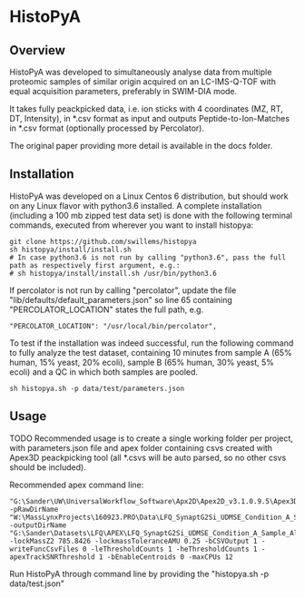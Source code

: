 # HistoPyA


## Overview

HistoPyA was developed to simultaneously analyse data from multiple proteomic samples of similar origin acquired on an LC-IMS-Q-TOF with equal acquisition parameters, preferably in SWIM-DIA mode.

It takes fully peackpicked data, i.e. ion sticks with 4 coordinates (MZ, RT, DT, Intensity), in *.csv format as input and outputs Peptide-to-Ion-Matches in *.csv format (optionally processed by Percolator).

The original paper providing more detail is available in the docs folder.


## Installation

HistoPyA was developed on a Linux Centos 6 distribution, but should work on any Linux flavor with python3.6 installed. A complete installation (including a 100 mb zipped test data set) is done with the following terminal commands, executed from wherever you want to install histopya:

```
git clone https://github.com/swillems/histopya
sh histopya/install/install.sh
# In case python3.6 is not run by calling "python3.6", pass the full path as respectively first argument, e.g.:
# sh histopya/install/install.sh /usr/bin/python3.6
```

If percolator is not run by calling "percolator", update the file "lib/defaults/default_parameters.json" so line 65 containing "PERCOLATOR_LOCATION" states the full path, e.g.

```
"PERCOLATOR_LOCATION": "/usr/local/bin/percolator",
```

To test if the installation was indeed successful, run the following command to fully analyze the test dataset, containing 10 minutes from sample A (65% human, 15% yeast, 20% ecoli), sample B (65% human, 30% yeast, 5% ecoli) and a QC in which both samples are pooled.

```
sh histopya.sh -p data/test/parameters.json
```

## Usage

TODO Recommended usage is to create a single working folder per project, with parameters.json file and apex folder containing csvs created with Apex3D peackpicking tool (all *.csvs will be auto parsed, so no other csvs should be included).

Recommended apex command line:

```
"G:\Sander\UW\UniversalWorkflow_Software\Apx2D\Apex2D_v3.1.0.9.5\Apex3D64.exe" -pRawDirName "W:\MassLynxProjects\160923.PRO\Data\LFQ_SynaptG2Si_UDMSE_Condition_A_Sample_Alpha_01.raw" -outputDirName "G:\Sander\Datasets\LFQ\APEX\LFQ_SynaptG2Si_UDMSE_Condition_A_Sample_Alpha_01" -lockMassZ2 785.8426 -lockmassToleranceAMU 0.25 -bCSVOutput 1 -writeFuncCsvFiles 0 -leThresholdCounts 1 -heThresholdCounts 1 -apexTrackSNRThreshold 1 -bEnableCentroids 0 -maxCPUs 12
```

Run HistoPyA through command line by providing the "histopya.sh -p data/test.json"
